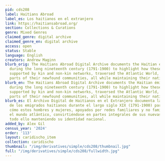 ```yaml
---
pid: cds208
label: Haitians Abroad
label_es: Los haitianos en el extranjero
link: https://haitiansabroad.org/
section: Collections & Curations
genre: Mixed Genres
claimed_genre: digital archive
claimed_genre_en: digital archive
access: open
status: Stable
language: English
creators: Andrew Maginn
blurb_orig: The Haitians Abroad Digital Archive documents the Haitian émigré experience
  during the long nineteenth century (1791-1900) to highlight how these men and women,
  supported by kin and non-kin networks, traversed the Atlantic World, becoming integral
  parts of their newfound communities, all while maintaining their national identity.
blurb_en: The Haitians Abroad Digital Archive documents the Haitian émigré experience
  during the long nineteenth century (1791-1900) to highlight how these men and women,
  supported by kin and non-kin networks, traversed the Atlantic World, becoming integral
  parts of their newfound communities, all while maintaining their national identity.
blurb_es: El Archivo Digital de Haitianos en el Extranjero documenta la experiencia
  de los emigrados haitianos durante el largo siglo XIX (1791-1900) para resaltar
  cómo estos hombres y mujeres, apoyados por redes familiares y no familiares, atravesaron
  el mundo atlántico, convirtiéndose en partes integrales de sus nuevas comunidades.
  todo ello manteniendo su identidad nacional.
added_by: Alex Gil
census_year: '2024'
order: '113'
layout: caridischo_item
collection: caridischo
thumbnail: "/img/derivatives/simple/cds208/thumbnail.jpg"
full: "/img/derivatives/simple/cds208/fullwidth.jpg"
---
```


